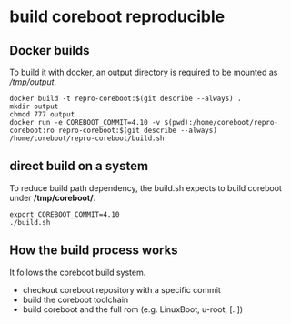 # build coreboot reproducible

## Docker builds

To build it with docker, an output directory is required to be mounted as */tmp/output*.

```
docker build -t repro-coreboot:$(git describe --always) .
mkdir output
chmod 777 output
docker run -e COREBOOT_COMMIT=4.10 -v $(pwd):/home/coreboot/repro-coreboot:ro repro-coreboot:$(git describe --always) /home/coreboot/repro-coreboot/build.sh
```
## direct build on a system

To reduce build path dependency, the build.sh expects to build coreboot under **/tmp/coreboot/**.

```
export COREBOOT_COMMIT=4.10
./build.sh
```

## How the build process works

It follows the coreboot build system.

* checkout coreboot repository with a specific commit
* build the coreboot toolchain
* build coreboot and the full rom (e.g. LinuxBoot, u-root, [..])
